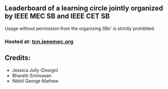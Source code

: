 ## Leaderboard of a learning circle jointly organized by IEEE MEC SB and IEEE CET SB

Usage without permission from the organizing SBs' is strictly prohibited.

### Hosted at: [tcn.ieeemec.org](https://tcn.ieeemec.org)

## Credits:
- Jessica Jolly (Design)
- Bharath Srinivasan
- Nikhil George Mathew
